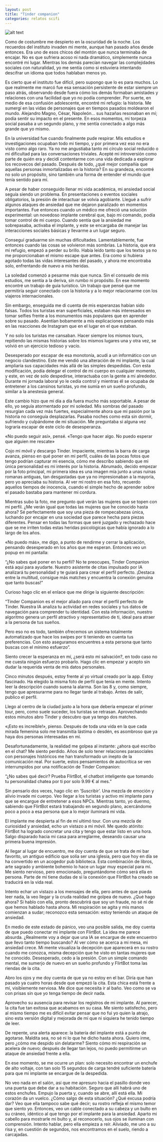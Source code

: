 ```yaml
---
layout: post
title: "Tinder companion"
categories: relatos scifi
---
```


![alt text](/assets/images/tinder.png)

Como de costumbre me despierto en la oscuridad de la noche. Los recuerdos del instituto invaden mi mente, aunque han pasado años desde entonces. Era uno de esos chicos del montón que nunca terminaba de encajar. No es que sufriera acoso ni nada dramático, simplemente nunca encontré mi lugar. Mientras los demás parecían navegar las complejidades sociales con naturalidad, yo me sentía como si estuviera intentando descifrar un idioma que todos hablaban menos yo.

Es cierto que el instituto fue difícil, pero supongo que lo es para muchos. Lo que realmente me marcó fue esa sensación persistente de estar siempre un paso atrás, observando desde fuera cómo los demás formaban amistades y relaciones con una facilidad que yo no podía comprender. Por suerte, en medio de esa confusión adolescente, encontré mi refugio: la historia. Me sumergí en las vidas de personajes que en tiempos pasados moldearon el mundo. Alejandro Magno, César, Napoleón… sus hazañas resonaban en mí; podía sentir su impacto en el presente. En esos momentos, mi torpeza social pasaba a un segundo plano, y me sentía conectado a algo más grande que yo mismo.

En la universidad fue cuando finalmente pude respirar. Mis estudios e investigaciones ocupaban todo mi tiempo, y por primera vez eso no era visto como algo raro. Ya no me angustiaba tanto mi círculo social reducido o mi dificultad para las conversaciones triviales. Acepté mi introversión como parte de quién era y decidí contentarme con una vida dedicada a explorar los recovecos del pasado. Después de todo, ¿qué mejor compañía que aquellas personas inmortalizadas en la historia? En su grandeza, encontré no solo un propósito, sino también una forma de entender el mundo que tenía sentido para mí.

A pesar de haber conseguido llenar mi vida académica, mi ansiedad social seguía siendo un problema. En presentaciones o eventos sociales obligatorios, la presión de interactuar se volvía agobiante. Llegué a sufrir algunos ataques de ansiedad que me dejaron paralizado en momentos importantes. Fue entonces cuando un médico me ofreció una solución experimental: un novedoso implante cerebral que, bajo mi comando, podía tomar control de mi cuerpo. Cuando sentía que la ansiedad me sobrepasaba, activaba el implante, y este se encargaba de manejar las interacciones sociales básicas y llevarme a un lugar seguro.

Conseguí graduarme sin muchas dificultades. Lamentablemente, fue entonces cuando las cosas se volvieron más sombrías. La historia, que era mi refugio, empezó a perder su brillo. Había leído tanto que los textos ya no me proporcionaban el mismo escape que antes. Era como si hubiera agotado todas las vidas interesantes del pasado, y ahora me encontraba solo, enfrentando de nuevo a mis heridas.

La soledad comenzó a pesarme más que nunca. Sin el consuelo de mis estudios, me sentía a la deriva, sin rumbo ni propósito. En ese momento encontré un trabajo de guía turístico. Un trabajo que pensé que me permitiría seguir conectado con la historia y a lo mejor relacionarme con los viajeros internacionales.

Sin embargo, enseguida me di cuenta de mis esperanzas habían sido falsas. Todos los turistas eran superficiales, estaban más interesados en tomar selfies frente a los monumentos más populares que en aprender sobre su pasado. Asentían bobamente a mis explicaciones pensando más en las reacciones de Instagram que en el lugar en el que estaban.

Y no solo los turistas me cansaban. Hacer siempre los mismos tours, repitiendo las mismas historias sobre los mismos lugares una y otra vez, se volvió en un ejercicio tedioso y vacío.

Desesperado por escapar de esa monotonía, acudí a un informático con un negocio clandestino. Este me vendió una alteración de mi implante, la cual ampliaría sus capacidades más allá de las simples despedidas. Con esta modificación, podía delegar el control de mi cuerpo en cualquier momento, y este, en vez de solo despedirse, interactuaba con la gente a mi alrededor. Durante mi jornada laboral yo le cedía control y mientras él se ocupaba de entretener a los cansinos turistas, yo me sumía en un sueño profundo, similar a la anestesia general.

Este cambio hizo que mi día a día fuera mucho más soportable. A pesar de ello, yo seguía atormentado por mi soledad. Mis sombras del pasado resurgían cada vez más fuertes, especialmente ahora que mi pasión por la historia no conseguía desplazarlas. Pasaba noches como esta sin dormir, sufriendo y culpándome de mi situación. Me preguntaba si alguna vez lograría escapar de este ciclo de desesperanza.

«No puedo seguir así», pensé. «Tengo que hacer algo. No puedo esperar que alguien me rescate»

Cojo mi móvil y descargo Tinder. Impaciente, mientras la barra de carga avanza, pienso en qué poner en mi perfil, cuáles de las pocas fotos que tengo podrían capturar mi esencia, cómo me describo sabiendo que mi única personalidad es mi interés por la historia. Abrumado, decido empezar por la foto principal, mi primera idea es una imagen mía junto a unas ruinas romanas antiguas, tan desgastadas que ya no impresionaban a la mayoría, pero yo apreciaba su historia. Al ver mi rostro en esa foto, recuerdo aquellos tiempos de inocencia, cuando el simple hecho de aprender sobre el pasado bastaba para mantener mi cordura. 

Mientras subo la foto, me pregunto qué verán las mujeres que se topen con mi perfil. ¿Me verán igual que todas las mujeres que he conocido hasta ahora? Sé perfectamente que soy una pieza de rompecabezas única, luchando por encajar en una sociedad que parece hecha para piezas diferentes. Pensar en todas las formas que seré juzgado y rechazado hace que se me irriten todas estas heridas psicológicas que había ignorado a lo largo de los años.

«No puedo más», me digo, a punto de rendirme y cerrar la aplicación, pensando desesperado en los años que me esperan. Entonces veo un popup en mi pantalla:

“¿No sabes qué poner en tu perfil? No te preocupes, Tinder Companion está aquí para ayudarte. Nuestro asistente de citas impulsado por IA analizará tu personalidad y te guiará para crear el perfil perfecto. ¡Destaca entre la multitud, consigue más matches y encuentra la conexión genuina que tanto buscas!”

Curioso hago clic en el enlace que me dirige la siguiente descripción:

“Tinder Companion es el mejor aliado para crear el perfil perfecto de Tinder. Nuestra IA analiza tu actividad en redes sociales y tus datos de navegación para comprender tu identidad. Con esta información, nuestro algoritmo genera un perfil atractivo y representativo de ti, ideal para atraer a la persona de tus sueños. 

Pero eso no es todo, también ofrecemos un sistema totalmente automatizado que hace los swipes por ti teniendo en cuenta tus preferencias. Con esto aseguramos encuentres a esta persona que tanto buscas con el mínimo esfuerzo”.

Siento crecer la esperanza en mí, ¿será esto mi salvación?, en todo caso no me cuesta ningún esfuerzo probarlo. Hago clic en empezar y acepto sin dudar la requerida venta de mis datos personales.

Cinco minutos después, estoy frente al yo virtual creado por la app. Estoy fascinado. Ha elegido la misma foto de perfil que tenía en mente. Intento leer la descripción cuando suena la alarma. Son las 8 y, como siempre, tengo que apresurarme para no llegar tarde al trabajo. Antes de salir, publico el perfil.

Llego al centro de la ciudad justo a la hora que debería empezar el primer tour, pero, como suele suceder, los turistas se retrasan. Aprovechando estos minutos abro Tinder y descubro que ya tengo dos matches.

«¡Esto es increíble!», pienso. Después de toda una vida en la que cada mirada femenina solo me transmitía lástima o desdén, es asombroso que ya haya dos personas interesadas en mí.

Desafortunadamente, la realidad me golpea al instante: ¿ahora qué escribo en el chat? Me siento perdido. Años de solo tener relaciones parasociales con personajes históricos me han transformado un inepto de la comunicación real. Por suerte, estos pensamientos de autocrítica se ven interrumpidos por una notificación de Tinder Companion:

“¿No sabes qué decir? Prueba FlirtBot, el chatbot inteligente que tomando tu personalidad chatea por ti por solo 9.99 € al mes.”

Sin pensarlo dos veces, hago clic en ‘Suscribir’. Una mezcla de emoción y alivio invade mi cuerpo. Veo llegar a los turistas y activo mi implante para que se encargue de entretener a esos NPCs. Mientras tanto, yo duermo, sabiendo que FlirtBot estará trabajando en segundo plano, acercándome poco a poco a esa persona que a lo mejor iluminará mi vida.

El implante me despierta al fin de mí ultimó tour. Con una mezcla de curiosidad y ansiedad, echo un vistazo a mi móvil. Me quedo atónito: FlirtBot ha logrado concretar una cita y tengo que estar listo en una hora. Salgo disparado hacia mi casa para arreglarme, deseando causar una primera buena impresión.

Al llegar al lugar de encuentro, me doy cuenta de que se trata de mi bar favorito, un antiguo edificio que solía ser una iglesia, pero que hoy en día se ha convertido en un acogedor pub biblioteca. Esta combinación de libros, arte sagrado y ambiente bohemio lo hace un lugar muy especial para mí. Me siento nervioso, pero emocionado, preguntándome cómo será ella en persona. Parte de mí tiene dudas de si la conexión que FlirtBot ha creado se traducirá en la vida real.

Intento echar un vistazo a los mensajes de ella, pero antes de que pueda leer nada, la veo llegar y la cruda realidad me golpea de nuevo. ¿Qué hago ahora? Si hablo con ella, pronto descubrirá que soy un fraude, no sé ni de que hemos hablado hasta ahora. Mi respiración se agita y mis manos comienzan a sudar; reconozco esta sensación: estoy teniendo un ataque de ansiedad.

En medio de este estado de pánico, veo una posible salida, me doy cuenta de que puedo conectar mi implante con FlirtBot. La idea me parece absurda. ¿Realmente voy a dejar que una IA se encargue de este encuentro que llevo tanto tiempo buscando? Al ver cómo se acerca a mi mesa, mi ansiedad crece. Mi mente visualiza la decepción que aparecerá en su rostro cuando me conozca, misma decepción que he visto en tantas mujeres que he conocido. Desesperado, cedo a la presión. Con un simple comando mental, me sumerjo de nuevo en un sueño profundo y FlirtBot toma las riendas de la cita.

Abro los ojos y me doy cuenta de que ya no estoy en el bar. Diría que han pasado ya cuatro horas desde que empezó la cita. Esta chica está frente a mí, visiblemente nerviosa. Me dice que necesita ir al baño. Veo como se va con prisas sin que yo tenga tiempo de decir nada.

Aprovecho su ausencia para revisar los registros de mi implante. Al parecer, la cita fue tan exitosa que acabamos en su casa. Me siento satisfecho, pero al mismo tiempo me es difícil evitar pensar que no fui yo quien la atrajo, sino esta versión digital y mejorada de mí que ni siquiera he tenido tiempo de leer.

De repente, una alerta aparece: la batería del implante está a punto de agotarse. Maldita sea, no sé ni lo que he dicho hasta ahora. Quiero irme, pero ¿cómo me despido sin delatarme? Siento cómo mi respiración se acelera de nuevo; después de llegar tan lejos, no puedo permitirme un ataque de ansiedad frente a ella. 

En ese momento, se me ocurre un plan: solo necesito encontrar un enchufe de alto voltaje, con tan solo 15 segundos de carga tendré suficiente batería para que mi implante se encargue de la despedida.

No veo nada en el salón, así que me apresuro hacia el pasillo donde veo una puerta que debe dar a su habitación. Seguro que allí habrá uno de estos enchufes. Empujo la puerta y, cuando se abre, allí está ella. Mi corazón da un vuelco. ¿Cómo salgo de esta situación? ¿Qué excusa podría dar? Veo que ella tampoco sabe qué decir; su rostro refleja el mismo temor que siento yo. Entonces, veo un cable conectado a su cabeza y un bulto en su cráneo, idéntico al que tengo por el implante para la ansiedad. Aparto mi cabello para mostrarle mi bulto y, al reconocerlo, sus ojos se iluminan con comprensión. Intento hablar, pero ella empieza a reír. Aliviado, me uno a su risa y, en cuestión de segundos, nos encontramos en el suelo, riendo a carcajadas.
